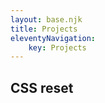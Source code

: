 ```yaml
---
layout: base.njk
title: Projects
eleventyNavigation:
	key: Projects
---
```


## CSS reset

<script src="https://gist.github.com/EllyLoel/4ff8a6472247e6dd2315fd4038926522.js"></script>
